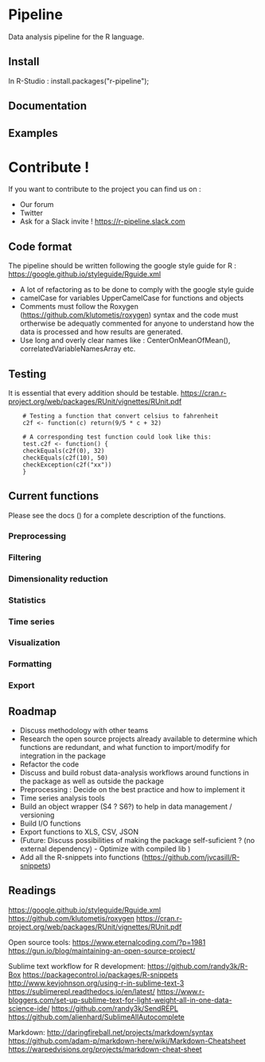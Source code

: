 # Pipeline

Data analysis pipeline for the R language.

## Install

In R-Studio : 
install.packages("r-pipeline");

## Documentation

## Examples

# Contribute !
If you want to contribute to the project you can find us on :
* Our forum 
* Twitter
* Ask for a Slack invite ! https://r-pipeline.slack.com


## Code format 
The pipeline should be written following the google style guide for R : https://google.github.io/styleguide/Rguide.xml

* A lot of refactoring as to be done to comply with the google style guide 
* camelCase for variables UpperCamelCase for functions and objects 
* Comments must follow the Roxygen (https://github.com/klutometis/roxygen) syntax and the code must ortherwise be adequatly commented for anyone to understand how the data is processed and how results are generated. 
* Use long and overly clear names like : CenterOnMeanOfMean(), correlatedVariableNamesArray etc.
 
## Testing
It is essential that every addition should be testable. 
https://cran.r-project.org/web/packages/RUnit/vignettes/RUnit.pdf

```
    # Testing a function that convert celsius to fahrenheit
	c2f <- function(c) return(9/5 * c + 32)

    # A corresponding test function could look like this:
	test.c2f <- function() {
	checkEquals(c2f(0), 32)
	checkEquals(c2f(10), 50)
	checkException(c2f("xx"))
	}
```

## Current functions 
Please see the docs () for a complete description of the functions. 
### Preprocessing
### Filtering
### Dimensionality reduction
### Statistics
### Time series 
### Visualization
### Formatting 
### Export


## Roadmap 
* Discuss methodology with other teams
* Research the open source projects already available to determine which functions are redundant, and what function to import/modify for integration in the package
* Refactor the code 
* Discuss and build robust data-analysis workflows around functions in the package as well as outside the package 
* Preprocessing : Decide on the best practice and how to implement it 
* Time series analysis tools 
* Build an object wrapper (S4 ? S6?) to help in data management / versioning 
* Build I/O functions
* Export functions to XLS, CSV, JSON 
* (Future: Discuss possibilities of making the package self-suficient ?  (no external dependency) - Optimize with compiled lib )
* Add all the R-snippets into functions (https://github.com/jvcasill/R-snippets) 

  

## Readings
https://google.github.io/styleguide/Rguide.xml
https://github.com/klutometis/roxygen
https://cran.r-project.org/web/packages/RUnit/vignettes/RUnit.pdf

Open source tools: 
https://www.eternalcoding.com/?p=1981
https://gun.io/blog/maintaining-an-open-source-project/

Sublime text workflow for R development: 
https://github.com/randy3k/R-Box
https://packagecontrol.io/packages/R-snippets
http://www.kevjohnson.org/using-r-in-sublime-text-3
https://sublimerepl.readthedocs.io/en/latest/
https://www.r-bloggers.com/set-up-sublime-text-for-light-weight-all-in-one-data-science-ide/
https://github.com/randy3k/SendREPL
https://github.com/alienhard/SublimeAllAutocomplete

Markdown:
http://daringfireball.net/projects/markdown/syntax
https://github.com/adam-p/markdown-here/wiki/Markdown-Cheatsheet
https://warpedvisions.org/projects/markdown-cheat-sheet
